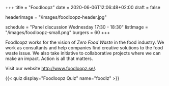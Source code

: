 +++
title = "Foodloopz"
date = 2020-06-06T12:06:48+02:00
draft = false

headerImage = "/images/foodloopz-header.jpg"

schedule = "Panel discussion Wednesday 17:30 - 18:30"
listImage = "/images/foodloopz-small.png"
burgers = 60
+++

Foodloopz works for the vision of *Zero Food Waste* in the food industry. We work as consultants
and help companies find creative solutions to the food waste issue. We also take initiative to
collaborative projects where we can make an impact. Action is all that matters.

Visit our website http://www.foodloopz.se/.

{{< quiz display="Foodloopz Quiz" name="foodlz" >}}
